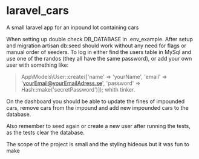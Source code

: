 # laravel_cars

A small laravel app for an inpound lot containing cars

When setting up double check DB_DATABASE in .env_example.
After setup and migration artisan db:seed should work without any need for flags or manual order of seeders.
To log in either find the users table in MySql and use one of the randos (they all have the same password),
or add your own user with something like:
> App\Models\User::create(['name' => 'yourName', 'email' => 'yourEmail@yourEmailAdress.se', 'password' => Hash::make('secretPassword')]);
whith tinker.

On the dashboard you should be able to update the fines of impounded cars, remove cars from the impound and add new impounded cars to the database.

Also remember to seed again or create a new user after running the tests, as the tests clear the database.

The scope of the project is small and the styling hideous but it was fun to make
